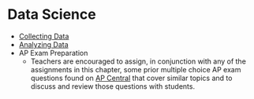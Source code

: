 # Data Science

* [Collecting Data](collecting_data/notes)
* [Analyzing Data](analyzing_data/notes)
* AP Exam Preparation
  * Teachers are encouraged to assign, in conjunction with any of the assignments in this chapter, some prior multiple choice AP exam questions found on [AP Central](https://myap.collegeboard.org/login) that cover similar topics and to discuss and review those questions with students.
